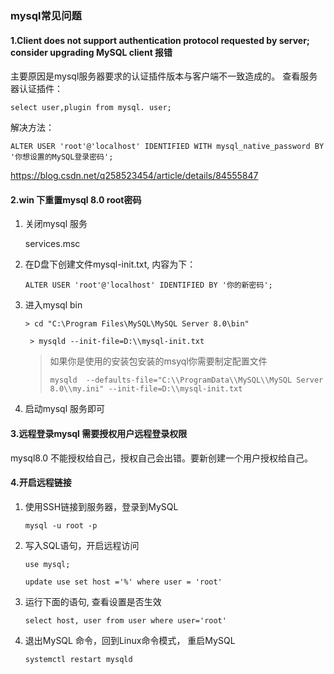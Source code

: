 ### mysql常见问题

#### 1.Client does not support authentication protocol requested by server; consider upgrading MySQL client 报错

主要原因是mysql服务器要求的认证插件版本与客户端不一致造成的。
查看服务器认证插件：

```mysql
select user,plugin from mysql. user; 
```

解决方法：

```mysql
ALTER USER 'root'@'localhost' IDENTIFIED WITH mysql_native_password BY '你想设置的MySQL登录密码';

```

https://blog.csdn.net/q258523454/article/details/84555847

#### 2.win 下重置mysql 8.0 root密码

1. 关闭mysql 服务

   services.msc 

2. 在D盘下创建文件mysql-init.txt, 内容为下：

   `ALTER USER 'root'@'localhost' IDENTIFIED BY '你的新密码';`

3. 进入mysql bin

   `> cd "C:\Program Files\MySQL\MySQL Server 8.0\bin"`

   ` > mysqld --init-file=D:\\mysql-init.txt`
   
   > 如果你是使用的安装包安装的msyql你需要制定配置文件
   >
   > `mysqld  --defaults-file="C:\\ProgramData\\MySQL\\MySQL Server 8.0\\my.ini" --init-file=D:\\mysql-init.txt`
   
4. 启动mysql 服务即可

#### 3.远程登录mysql 需要授权用户远程登录权限

mysql8.0 不能授权给自己，授权自己会出错。要新创建一个用户授权给自己。

#### 4.开启远程链接

1. 使用SSH链接到服务器，登录到MySQL

   `mysql -u root -p`

2. 写入SQL语句，开启远程访问

   `use mysql;`

   `update use set host ='%' where user = 'root'`

3. 运行下面的语句, 查看设置是否生效

   `select host, user from user where user='root'`

4. 退出MySQL 命令，回到Linux命令模式， 重启MySQL

   `systemctl restart mysqld`





